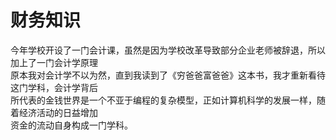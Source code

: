 # 财务知识

今年学校开设了一门会计课，虽然是因为学校改革导致部分企业老师被辞退，所以加上了一门会计学原理   
原本我对会计学不以为然，直到我读到了《穷爸爸富爸爸》这本书，我才重新看待这门学科，会计学背后   
所代表的金钱世界是一个不亚于编程的复杂模型，正如计算机科学的发展一样，随着经济活动的日益增加   
资金的流动自身构成一门学科。
